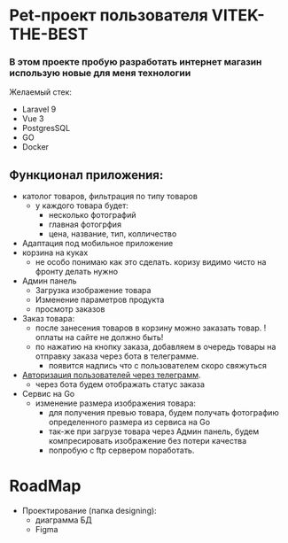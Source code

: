 # Pet-проект пользователя VITEK-THE-BEST
### В этом проекте пробую разработать интернет магазин использую новые для меня технологии


Желаемый стек:
- Laravel 9 
- Vue 3
- PostgresSQL
- GO
- Docker

## Функционал приложения:

- католог товаров, фильтрация по типу товаров
  - у каждого товара будет:
    - несколько фотографий
    - главная фотогрфия
    - цена, название, тип, колличество 
- Адаптация под мобильное приложение
- корзина на куках
  - не особо понимаю как это сделать. коризу видимо чисто на фронту делать нужно 
- Админ панель
  - Загрузка изображение товара
  - Изменение параметров продукта
  - просмотр заказов
- Заказ товара:
    - после занесения товаров в корзину можно заказать товар. !оплаты на сайте не должно быть!
    - по нажатию на кнопку заказа, добавляем в очередь товары на отправку заказа через бота в телеграмме.
      - появится надпись что с пользователем скоро свяжуться 
- [Авторизация пользователей через телеграмм](https://core.telegram.org/widgets/login).
  - через бота будем отображать статус заказа
- Сервис на Go
  - изменение размера изображения товара:
    - для получения превью товара, будем получать фотографию определенного размера из сервиса на Go
    - так-же при загрузе товара через Админ панель, будем компресировать изображение без потери качества
    - попробую с ftp сервером поработать.


# RoadMap

- Проектирование (папка designing):
  - диаграмма БД
  - Figma
